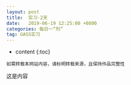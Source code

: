 ```yaml
---
layout: post
title:  实习-2天
date:   2019-06-19 12:25:00 +0800
categories: 每日一“剂”
tag: GASS实习
---
```


* content
{:toc}


`如需转载本网站内容，请标明转载来源，且保持作品完整性`

这是内容